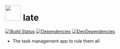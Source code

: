 # <img src=https://res.cloudinary.com/knipferrc/image/upload/v1493208940/plateLogo_wa3wpi.png width="50" height="50" /> late

[![Build Status](https://travis-ci.org/knipferrc/plate.svg?branch=master)](https://travis-ci.org/knipferrc/plate)
[![Dependencies](https://img.shields.io/david/knipferrc/plate.svg?style=flat-square)](https://david-dm.org/knipferrc/plate)
[![DevDependencies](https://img.shields.io/david/dev/knipferrc/plate.svg?style=flat-square)](https://david-dm.org/knipferrc/plate#info=devDependencies&view=list)

- The task management app to rule them all
